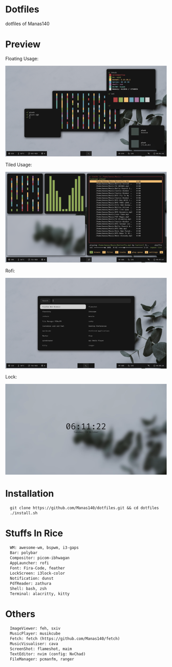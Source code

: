 # Dotfiles
dotfiles of Manas140

# Preview
Floating Usage:
<p align="center">
  <img src="preview/floating.png"> 
</p>

Tiled Usage:
<p align="center"> 
 <img src="preview/tiled.png">
</p>

Rofi:
<p align="center">
  <img src="preview/rofi.png">
</p>

Lock:
<p align="center">
  <img src="preview/lock.png">
</p>

# Installation
```
  git clone https://github.com/Manas140/dotfiles.git && cd dotfiles
  ./install.sh 
```

# Stuffs In Rice
```
  WM: awesome-wm, bspwm, i3-gaps  
  Bar: polybar
  Compositor: picom-ibhwagan
  AppLauncher: rofi
  Font: Fira-Code, feather
  LockScreen: i3lock-color
  Notification: dunst
  PdfReader: zathura
  Shell: bash, zsh
  Terminal: alacritty, kitty
```

# Others
```  
  ImageViewer: feh, sxiv
  MusicPlayer: musikcube
  Fetch: fetch (https://github.com/Manas140/fetch)
  MusicVisualiser: cava
  ScreenShot: flameshot, maim
  TextEditor: nvim (config: NvChad)
  FileManager: pcmanfm, ranger
```

